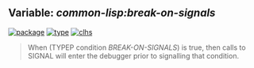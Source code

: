 ## Variable: ***common-lisp:*break-on-signals****
[![package](https://img.shields.io/badge/Package-COMMON--LISP-5f9ea0.svg?style=social&colorA=999999)](../) [![type](https://img.shields.io/badge/Type-Variable-5f9ea0.svg?style=social&colorA=999999)](../#variable) [![clhs](https://img.shields.io/badge/CLHS-*BREAK--ON--SIGNALS*-5f9ea0.svg?style=social&colorA=999999)](http://www.lispworks.com/documentation/HyperSpec/Body/v_break_.htm) 

> When (TYPEP condition *BREAK-ON-SIGNALS*) is true, then calls to SIGNAL will
> enter the debugger prior to signalling that condition.

